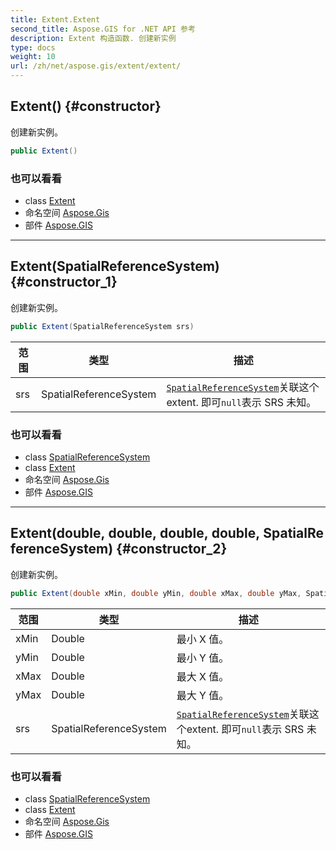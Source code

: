 ```yaml
---
title: Extent.Extent
second_title: Aspose.GIS for .NET API 参考
description: Extent 构造函数. 创建新实例
type: docs
weight: 10
url: /zh/net/aspose.gis/extent/extent/
---
```

## Extent() {#constructor}

创建新实例。

```csharp
public Extent()
```

### 也可以看看

* class [Extent](../)
* 命名空间 [Aspose.Gis](../../extent/)
* 部件 [Aspose.GIS](../../../)

---

## Extent(SpatialReferenceSystem) {#constructor_1}

创建新实例。

```csharp
public Extent(SpatialReferenceSystem srs)
```

| 范围 | 类型 | 描述 |
| --- | --- | --- |
| srs | SpatialReferenceSystem | [`SpatialReferenceSystem`](../../../aspose.gis.spatialreferencing/spatialreferencesystem/)关联这个extent. 即可`null`表示 SRS 未知。 |

### 也可以看看

* class [SpatialReferenceSystem](../../../aspose.gis.spatialreferencing/spatialreferencesystem/)
* class [Extent](../)
* 命名空间 [Aspose.Gis](../../extent/)
* 部件 [Aspose.GIS](../../../)

---

## Extent(double, double, double, double, SpatialReferenceSystem) {#constructor_2}

创建新实例。

```csharp
public Extent(double xMin, double yMin, double xMax, double yMax, SpatialReferenceSystem srs = null)
```

| 范围 | 类型 | 描述 |
| --- | --- | --- |
| xMin | Double | 最小 X 值。 |
| yMin | Double | 最小 Y 值。 |
| xMax | Double | 最大 X 值。 |
| yMax | Double | 最大 Y 值。 |
| srs | SpatialReferenceSystem | [`SpatialReferenceSystem`](../../../aspose.gis.spatialreferencing/spatialreferencesystem/)关联这个extent. 即可`null`表示 SRS 未知。 |

### 也可以看看

* class [SpatialReferenceSystem](../../../aspose.gis.spatialreferencing/spatialreferencesystem/)
* class [Extent](../)
* 命名空间 [Aspose.Gis](../../extent/)
* 部件 [Aspose.GIS](../../../)


